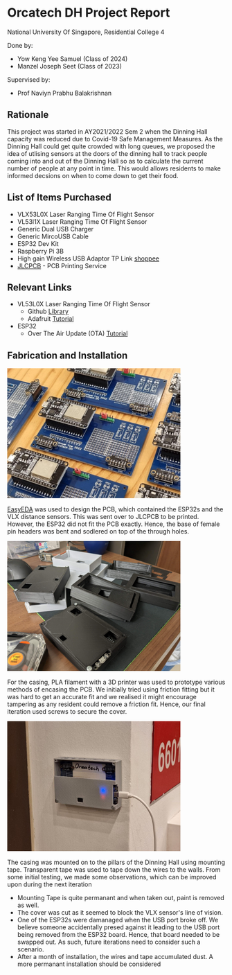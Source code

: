 # Orcatech DH Project Report

National University Of Singapore, Residential College 4

Done by:
- Yow Keng Yee Samuel (Class of 2024)
- Manzel Joseph Seet (Class of 2023)

Supervised by:
- Prof Naviyn Prabhu Balakrishnan

## Rationale

This project was started in AY2021/2022 Sem 2 when the Dinning Hall capacity was reduced due to Covid-19 Safe Management Measures. As the Dinning Hall could get quite crowded with long queues, we proposed the idea of utlising sensors at the doors of the dinning hall to track people coming into and out of the Dinning Hall so as to calculate the current number of people at any point in time. This would allows residents to make informed decsions on when to come down to get their food.


## List of Items Purchased
- VLX53L0X Laser Ranging Time Of Flight Sensor 
- VL53l1X Laser Ranging Time Of Flight Sensor
- Generic Dual USB Charger 
- Generic MircoUSB Cable
- ESP32 Dev Kit
- Raspberry Pi 3B
- High gain Wireless USB Adaptor TP Link [shoppee](https://shopee.sg/TP-Link-TL-WN722N-150-Mbps-High-Gain-Wireless-USB-Adapter-White-TPLink-i.101600.2161518348)
- [JLCPCB](https://jlcpcb.com/) - PCB Printing Service

## Relevant Links
- VL53L0X Laser Ranging Time Of Flight Sensor
    - Github [Library](https://github.com/adafruit/Adafruit_VL53L0X) 
    - Adafruit [Tutorial](https://learn.adafruit.com/adafruit-vl53l0x-micro-lidar-distance-sensor-breakout)
- ESP32
    - Over The Air Update (OTA) [Tutorial](https://randomnerdtutorials.com/esp32-over-the-air-ota-programming/)


## Fabrication and Installation

<img src="src/PCB.jpg" width="400"/>

[EasyEDA](https://easyeda.com/) was used to design the PCB, which contained the ESP32s and the VLX distance sensors. This was sent over to JLCPCB to be printed. However, the ESP32 did not fit the PCB exactly. Hence, the base of female pin headers was bent and sodlered on top of the through holes.

<img src="src/3Dprints.jpg" width="400"/>

For the casing, PLA filament with a 3D printer was used to prototype various methods of encasing the PCB. We initially tried using friction fitting but it was hard to get an accurate fit and we realised it might encourage tampering as any resident could remove a friction fit. Hence, our final iteration used screws to secure the cover.

<img src="src/Mounted.jpg" width="400"/>

The casing was mounted on to the pillars of the Dinning Hall using mounting tape. Transparent tape was used to tape down the wires to the walls. From some initial testing, we made some observations, which can be improved upon during the next iteration
- Mounting Tape is quite permanant and when taken out, paint is removed as well.
- The cover was cut as it seemed to block the VLX sensor's line of vision.
- One of the ESP32s were damanaged when the USB port broke off. We believe someone accidentally presed against it leading to the USB port being removed from the ESP32 board. Hence, that board needed to be swapped out. As such, future iterations need to consider such a scenario.
- After a month of installation, the wires and tape accumulated dust. A more permanant installation should be considered

